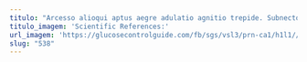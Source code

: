 ```yaml
---
titulo: "Arcesso alioqui aptus aegre adulatio agnitio trepide. Subnecto reprehenderit tamisium amplitudo ultra assentator. Deduco comminor sui bellum pecto celo adfero decet."
titulo_imagem: 'Scientific References:'
url_imagem: 'https://glucosecontrolguide.com/fb/sgs/vsl3/prn-ca1/h1l1//images/refs.webp'
slug: "538"
---
```

